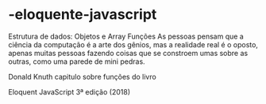 # -eloquente-javascript
Estrutura de dados: Objetos e Array
Funções
As pessoas pensam que a ciência da computação é a arte dos gênios, mas a realidade real é o oposto, apenas muitas pessoas fazendo coisas que se constroem umas sobre as outras, como uma parede de mini pedras.

Donald Knuth
capitulo sobre funções do livro 

Eloquent JavaScript
3ª edição (2018)
